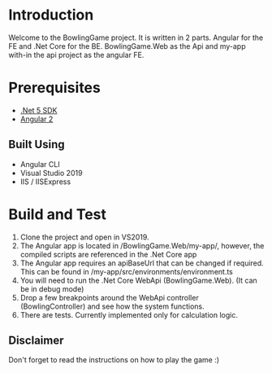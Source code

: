 # Introduction 
Welcome to the BowlingGame project. It is written in 2 parts. Angular for the FE and .Net Core for the BE.
BowlingGame.Web as the Api and my-app with-in the api project as the angular FE.

# Prerequisites
* [.Net 5 SDK](https://dotnet.microsoft.com/download/dotnet/thank-you/sdk-5.0.101-windows-x64-installer)
* [Angular 2](https://angular.io)


## Built Using
* Angular CLI
* Visual Studio 2019
* IIS / IISExpress

# Build and Test
1.	Clone the project and open in VS2019.
2.  The Angular app is located in /BowlingGame.Web/my-app/, however, the compiled scripts are referenced in the .Net Core app
3.  The Angular app requires an apiBaseUrl that can be changed if required. This can be found in /my-app/src/environments/environment.ts
4.  You will need to run the .Net Core WebApi (BowlingGame.Web). (It can be in debug mode)
5.	Drop a few breakpoints around the WebApi controller (BowlingController) and see how the system functions.
6.  There are tests. Currently implemented only for calculation logic.

## Disclaimer
Don't forget to read the instructions on how to play the game :)
